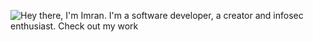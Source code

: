 ![Hey there, I'm Imran. I'm a software developer, a creator and infosec enthusiast. Check out my work](https://media.giphy.com/media/xTiTnx37nc3vjsdeLK/giphy.gif)

